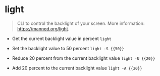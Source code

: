 # light
> CLI to control the backlight of your screen.
> More information: <https://manned.org/light>.

- Get the current backlight value in percent
`light`

- Set the backlight value to 50 percent
`light -S {{50}}`

- Reduce 20 percent from the current backlight value
`light -U {{20}}`

- Add 20 percent to the current backlight value
`light -A {{20}}`
